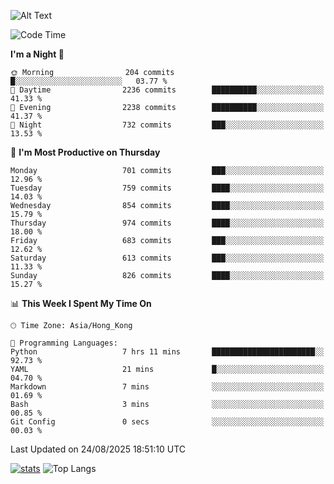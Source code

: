 ![Alt Text](https://media.tenor.com/3Gehha8RO-sAAAAC/goose-dance.gif)

<!--START_SECTION:waka-->
![Code Time](http://img.shields.io/badge/Code%20Time-481%20hrs%2052%20mins-blue)

**I'm a Night 🦉** 

```text
🌞 Morning                204 commits         █░░░░░░░░░░░░░░░░░░░░░░░░   03.77 % 
🌆 Daytime                2236 commits        ██████████░░░░░░░░░░░░░░░   41.33 % 
🌃 Evening                2238 commits        ██████████░░░░░░░░░░░░░░░   41.37 % 
🌙 Night                  732 commits         ███░░░░░░░░░░░░░░░░░░░░░░   13.53 % 
```
📅 **I'm Most Productive on Thursday** 

```text
Monday                   701 commits         ███░░░░░░░░░░░░░░░░░░░░░░   12.96 % 
Tuesday                  759 commits         ████░░░░░░░░░░░░░░░░░░░░░   14.03 % 
Wednesday                854 commits         ████░░░░░░░░░░░░░░░░░░░░░   15.79 % 
Thursday                 974 commits         ████░░░░░░░░░░░░░░░░░░░░░   18.00 % 
Friday                   683 commits         ███░░░░░░░░░░░░░░░░░░░░░░   12.62 % 
Saturday                 613 commits         ███░░░░░░░░░░░░░░░░░░░░░░   11.33 % 
Sunday                   826 commits         ████░░░░░░░░░░░░░░░░░░░░░   15.27 % 
```


📊 **This Week I Spent My Time On** 

```text
🕑︎ Time Zone: Asia/Hong_Kong

💬 Programming Languages: 
Python                   7 hrs 11 mins       ███████████████████████░░   92.73 % 
YAML                     21 mins             █░░░░░░░░░░░░░░░░░░░░░░░░   04.70 % 
Markdown                 7 mins              ░░░░░░░░░░░░░░░░░░░░░░░░░   01.69 % 
Bash                     3 mins              ░░░░░░░░░░░░░░░░░░░░░░░░░   00.85 % 
Git Config               0 secs              ░░░░░░░░░░░░░░░░░░░░░░░░░   00.03 % 
```


 Last Updated on 24/08/2025 18:51:10 UTC
<!--END_SECTION:waka-->
[![stats](https://github-readme-stats-rose-phi.vercel.app/api?username=jxncted&count_private=true)](https://github.com/jxncted/github-readme-stats)
![Top Langs](https://github-readme-stats-rose-phi.vercel.app/api/top-langs/?username=jxncted\&layout=compact&hide=c,assembly,jupyter%20notebook)
